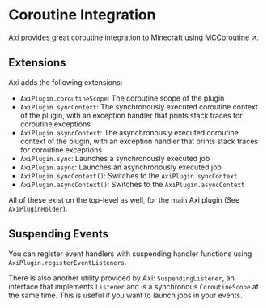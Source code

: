 # Coroutine Integration

Axi provides great coroutine integration to Minecraft
using [MCCoroutine ↗](https://github.com/Shynixn/MCCoroutine).

## Extensions

Axi adds the following extensions:

- `AxiPlugin.coroutineScope`: The coroutine scope of the plugin
- `AxiPlugin.syncContext`: The synchronously executed coroutine
  context of the plugin, with an exception handler that prints
  stack traces for coroutine exceptions
- `AxiPlugin.asyncContext`: The asynchronously executed coroutine
  context of the plugin, with an exception handler that prints
  stack traces for coroutine exceptions
- `AxiPlugin.sync`: Launches a synchronously executed job
- `AxiPlugin.async`: Launches an asynchronously executed job
- `AxiPlugin.syncContext()`: Switches to the `AxiPlugin.syncContext`
- `AxiPlugin.asyncContext()`: Switches to the `AxiPlugin.asyncContext`

All of these exist on the top-level as well, for the main
Axi plugin (See `AxiPluginHolder`).

## Suspending Events

You can register event handlers with suspending handler functions using
`AxiPlugin.registerEventListeners`.

There is also another utility provided by Axi: `SuspendingListener`, an
interface that implements `Listener` and is a synchronous `CoroutineScope`
at the same time. This is useful if you want to launch jobs in your events.
